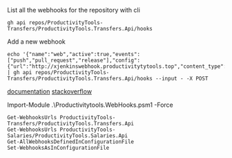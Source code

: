 
List all the webhooks for the repository with cli
```
gh api repos/ProductivityTools-Transfers/ProductivityTools.Transfers.Api/hooks 
```

Add a new webhook
```
echo '{"name":"web","active":true,"events":["push","pull_request","release"],"config":{"url":"http://xjenkinswebhook.productivitytytools.top","content_type":"form","insecure_ssl":"0"}}' | gh api repos/ProductivityTools-Transfers/ProductivityTools.Transfers.Api/hooks --input - -X POST
```

[documentation](https://cli.github.com/manual/gh_api)
[stackoverflow](https://stackoverflow.com/questions/75794370/create-a-github-webhook-using-the-github-cli)


Import-Module .\Productivitytools.WebHooks.psm1 -Force

```
Get-WebhooksUrls ProductivityTools-Transfers/ProductivityTools.Transfers.Api
Get-WebhooksUrls ProductivityTools-Salaries/ProductivityTools.Salaries.Api
Get-AllWebhooksDefinedInConfigurationFile
Set-WebhooksAsInConfigurationFile
```